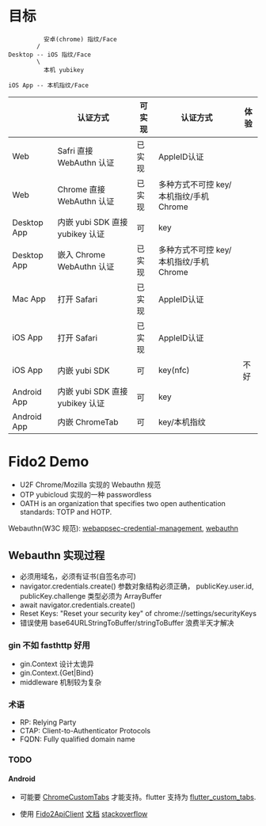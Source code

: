 # 目标
```text
          安卓(chrome) 指纹/Face
        /
Desktop -- iOS 指纹/Face
        \  
          本机 yubikey

iOS App -- 本机指纹/Face
```

| |认证方式|可实现|认证方式|体验|
|-----|-----|-----|-----|-----|
| Web | Safri 直接 WebAuthn 认证 |已实现|AppleID认证||
| Web | Chrome 直接 WebAuthn 认证 |已实现|多种方式不可控 key/本机指纹/手机Chrome||
| Desktop App | 内嵌 yubi SDK 直接 yubikey 认证 |可| key ||
| Desktop App | 嵌入 Chrome WebAuthn 认证|已实现|多种方式不可控 key/本机指纹/手机Chrome||
| Mac App | 打开 Safari |已实现|AppleID认证||
| iOS App | 打开 Safari |已实现|AppleID认证||
| iOS App | 内嵌 yubi SDK |可|key(nfc)|不好|
| Android App | 内嵌 yubi SDK 直接 yubikey 认证 |可 | key ||
| Android App | 内嵌 ChromeTab |可|key/本机指纹||


# Fido2 Demo

- U2F Chrome/Mozilla 实现的 Webauthn 规范
- OTP yubicloud 实现的一种 passwordless
- OATH is an organization that specifies two open authentication standards: TOTP and HOTP.

Webauthn(W3C 规范): [webappsec-credential-management](https://w3c.github.io/webappsec-credential-management), [webauthn](https://www.w3.org/TR/webauthn/)

## Webauthn 实现过程

- 必须用域名，必须有证书(自签名亦可)
- navigator.credentials.create() 参数对象结构必须正确，
  publicKey.user.id, publicKey.challenge 类型必须为 ArrayBuffer
- await navigator.credentials.create()
- Reset Keys: "Reset your security key" of chrome://settings/securityKeys
- 错误使用 base64URLStringToBuffer/stringToBuffer 浪费半天才解决

### gin 不如 fasthttp 好用

- gin.Context 设计太诡异
- gin.Context.{Get|Bind}
- middleware 机制较为复杂

### 术语

- RP: Relying Party
- CTAP: Client-to-Authenticator Protocols
- FQDN: Fully qualified domain name

### TODO

#### Android

- 可能要 [ChromeCustomTabs](https://developer.chrome.com/docs/android/custom-tabs/) 才能支持。flutter 支持为 [flutter_custom_tabs](https://pub.dev/packages/flutter_custom_tabs).

- 使用 [Fido2ApiClient](https://developers.google.com/android/reference/com/google/android/gms/fido/fido2/Fido2ApiClient) [文档](https://developers.google.com/identity/fido/android/native-apps) [stackoverflow](https://stackoverflow.com/questions/57674215/how-to-implement-webauthn-in-an-android-app)
